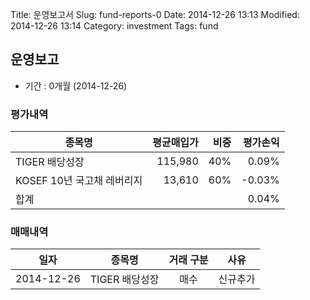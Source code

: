 Title: 운영보고서
Slug: fund-reports-0
Date: 2014-12-26 13:13
Modified: 2014-12-26 13:14
Category: investment
Tags: fund

## 운영보고
- 기간 : 0개월 (2014-12-26)

### 평가내역 
| 종목명                     | 평균매입가 | 비중 | 평가손익 |
|----------------------------|-----------:|-----:|---------:|
| TIGER  배당성장            | 115,980    | 40%  | 0.09%    |
| KOSEF 10년 국고채 레버리지 | 13,610     | 60%  | -0.03%   |
| 합계                       |            |      | 0.04%    |

### 매매내역
| 일자       | 종목명          | 거래 구분 | 사유     |
|------------|-----------------|:---------:|:--------:|
| 2014-12-26 | TIGER  배당성장 | 매수      | 신규추가 |

